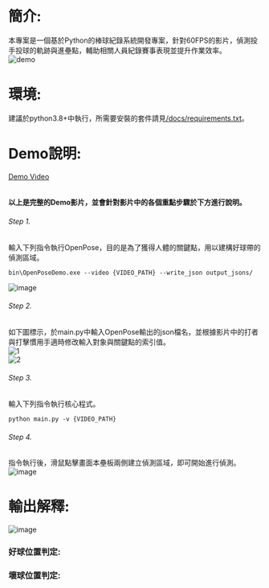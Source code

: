 # 簡介:
本專案是一個基於Python的棒球紀錄系統開發專案，針對60FPS的影片，偵測投手投球的軌跡與進壘點，輔助相關人員紀錄賽事表現並提升作業效率。    
![demo](https://github.com/user-attachments/assets/274f601f-6839-482b-92c7-ebac2615efbe)  

# 環境:
建議於python3.8+中執行，所需要安裝的套件請見[/docs/requirements.txt](https://github.com/C-H-Chen/baseball-trajectory-recorder/blob/main/docs/requirements.txt)。   

# Demo說明:    
[Demo Video](https://github.com/user-attachments/assets/42b28758-cf5d-45fa-8b9e-b0cd29813e38)    

###### <h4>以上是完整的Demo影片，並會針對影片中的各個重點步驟於下方進行說明。

######  Step 1.  
輸入下列指令執行OpenPose，目的是為了獲得人體的關鍵點，用以建構好球帶的偵測區域。 

    bin\OpenPoseDemo.exe --video {VIDEO_PATH} --write_json output_jsons/       
![image](https://github.com/user-attachments/assets/7b8422ea-7835-4ed1-88ec-1793677f26ee)
######  Step 2.
如下圖標示，於main.py中輸入OpenPose輸出的json檔名，並根據影片中的打者與打擊慣用手適時修改輸入對象與關鍵點的索引值。  
![1](https://github.com/user-attachments/assets/e6abd71d-f7d5-413b-89da-e6eb46cb9d9a)  
![2](https://github.com/user-attachments/assets/d076af70-1d78-4ceb-98e2-2e77a9988844)

######  Step 3.
輸入下列指令執行核心程式。

    python main.py -v {VIDEO_PATH}  
######  Step 4. 
指令執行後，滑鼠點擊畫面本壘板兩側建立偵測區域，即可開始進行偵測。  
![image](https://github.com/user-attachments/assets/4a567b04-0f21-4c70-9cfc-c2867caa4926)

# 輸出解釋:  

![image](https://github.com/user-attachments/assets/8af2d94a-6c26-4c28-af21-92cc19cfb505)  

<h3>好球位置判定:  




<h3>壞球位置判定:  
